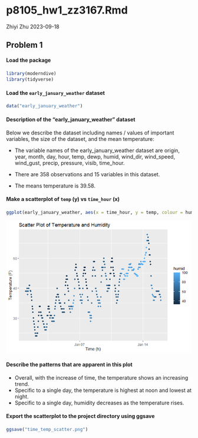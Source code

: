 p8105_hw1_zz3167.Rmd
================
Zhiyi Zhu
2023-09-18

## Problem 1

#### Load the package

``` r
library(moderndive)
library(tidyverse)
```

#### Load the `early_january_weather` dataset

``` r
data("early_january_weather")
```

#### Description of the “early_january_weather” dataset

Below we describe the dataset including names / values of important
variables, the size of the dataset, and the mean temperature:

- The variable names of the early_january_weather dataset are origin,
  year, month, day, hour, temp, dewp, humid, wind_dir, wind_speed,
  wind_gust, precip, pressure, visib, time_hour.

- There are 358 observations and 15 variables in this dataset.

- The means temperature is 39.58.

#### Make a scatterplot of `temp` (y) vs `time_hour` (x)

``` r
ggplot(early_january_weather, aes(x = time_hour, y = temp, colour = humid)) + geom_point() + labs(x = 'Time (h)', y = 'Temperature (F)', title = 'Scatter Plot of Temperature and Humidity')
```

![](p8105_hw1_zz3167_files/figure-gfm/unnamed-chunk-3-1.png)<!-- -->

#### Describe the patterns that are apparent in this plot

- Overall, with the increase of time, the temperature shows an
  increasing trend.
- Specific to a single day, the temperature is highest at noon and
  lowest at night.
- Specific to a single day, humidity decreases as the temperature rises.

#### Export the scatterplot to the project directory using ggsave

``` r
ggsave("time_temp_scatter.png")
```

